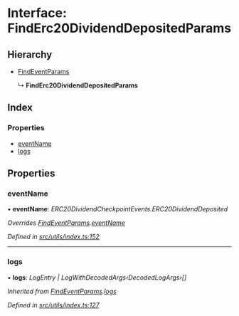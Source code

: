 # Interface: FindErc20DividendDepositedParams

## Hierarchy

- [FindEventParams](_utils_index_.findeventparams.md)

  ↳ **FindErc20DividendDepositedParams**

## Index

### Properties

- [eventName](_utils_index_.finderc20dividenddepositedparams.md#eventname)
- [logs](_utils_index_.finderc20dividenddepositedparams.md#logs)

## Properties

### eventName

• **eventName**: _ERC20DividendCheckpointEvents.ERC20DividendDeposited_

_Overrides [FindEventParams](_utils_index_.findeventparams.md).[eventName](_utils_index_.findeventparams.md#eventname)_

_Defined in [src/utils/index.ts:152](https://github.com/PolymathNetwork/polymath-sdk/blob/d34930f/src/utils/index.ts#L152)_

---

### logs

• **logs**: _LogEntry | LogWithDecodedArgs‹DecodedLogArgs›[]_

_Inherited from [FindEventParams](_utils_index_.findeventparams.md).[logs](_utils_index_.findeventparams.md#logs)_

_Defined in [src/utils/index.ts:127](https://github.com/PolymathNetwork/polymath-sdk/blob/d34930f/src/utils/index.ts#L127)_
